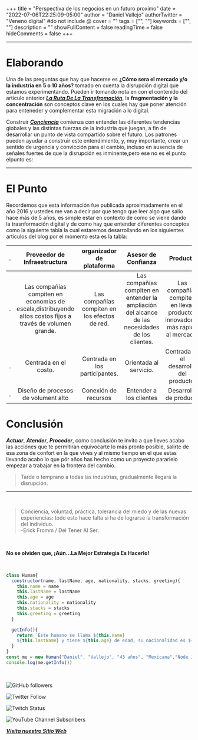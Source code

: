 +++
title = "Perspectiva de los negocios en un futuro proxímo"
date = "2022-07-06T22:25:09-05:00"
author = "Daniel Vallejo"
authorTwitter = "Veneno digital" #do not include @
cover = ""
tags = ["", ""]
keywords = ["", ""]
description = ""
showFullContent = false
readingTime = false
hideComments = false
+++

---


# Elaborando



Una de las preguntas que hay que hacerse es **¿Cómo sera el mercado y/o la industria en 5 o 10 años?** tomado en cuenta la disrupción digital que estamos experimentando. Pueden ir tomando nota en con el contenido del articulo anterior [**_La Ruta De La Transfromación_**](https://agreeable-water-009aeb410.1.azurestaticapps.net/posts/post_03/), la **fragmentación y la concentración** son conceptos clave en los cuales hay que poner atención para enteneder y complementar esta migración a lo digital.


Construir [**_Conciencia_**](https://es.wikipedia.org/wiki/Consciencia) comienza con entender las diferentes tendencias globales y las distintas 
fuerzas de la industria que juegan, a fin de  desarrollar un punto de vista compartido sobre el futuro. Los patrones pueden ayudar a construir este entendimiento, y, muy importante, crear un sentido de urgencia y convicción para el cambio, incluso en ausencia de señales fuertes de que la disrupción es inminente,pero ese no es el punto elpunto es:


<hr>


# El Punto


Recordemos que esta información fue publicada aproximadamente en el año 2016 y ustedes me van a decir por que tengo que leer algo que salio hace más de 5 años, es simple estar en contexto de como se viene dando la trasnformación digital y de como hay que entender diferentes conceptos como la siguiente tabla la cual estaremos desarrollando en los siguientes articulos del blog por el momento esta  es la tabla:


| .| Proveedor de Infraestructura|organizador de plataforma  | Asesor de Confianza | Producto  |
|:---:|:---:|:---:|:---:|:---:|
|.|Las compañías compiten en economías de escala,distribuyendo altos costos fijos a través de volumen grande. |Las compañías compiten en los efectos de red.|Las compañías compiten en entender la ampliación del alcance de las necesidades de los clientes.|Las compañías compiten en llevar productos innovadores más rápido al mercado.|
|.|Centrada en el costo.|Centrada en los participantes.|Orientada al servicio.|Centrada en el desarrollo del producto.|
|.|Diseño de procesos de volument alto|Conexión de recursos|Entender a los clientes|Desarrollo de producto|



# Conclusión

**_Actuar_**, **_Atender_**, **_Proceder_**, como conclusión te invito a que lleves acabo las acciónes que te permitiran equivocarte lo más pronto posible, salirte de esa zona de confort en la que vives y al mismo tiempo en el que estas llevando acabo lo que pór años has hecho como un proyecto pararlelo empezar a trabajar en la frontera del cambio.

> Tarde o temprano a todas las industrias, gradualmente llegará la disrupción.


<hr>
<br>

> Conciencia, voluntad, práctica, tolerancia del miedo y de las nuevas experiencias: todo esto hace falta si ha de lograrse la transformación del individuo. <br>-Erick Fromm / Del Tener Al Ser.


<br>

**No se olviden que, ¡Aún...La Mejor Estrategia Es Hacerlo!**

<br>


```js
class Human{
  constructor(name, lastName, age, nationality, stacks, greeting){
    this.name = name
    this.lastName = lastName
    this.age = age
    this.nationality = nationality
    this.stacks = stacks
    this.greeting = greeting
  }

  getInfo(){
    return `Este humano se llama ${this.name}
    ${this.lastName} y tiene ${this.age} de edad, su nacionalidad es ${this.nationality} y esta aprendiendo a programar en ${this.stacks}y te manda saludos ${this.greeting}`
  }
}
const me = new Human("Daniel", "Vallejo", "43 años", "Mexicana","Node Js y Javascript", "desde México")
console.log(me.getInfo())

```

<br>


![GitHub followers](https://img.shields.io/github/followers/DanyVeneno?style=social)

![Twitter Follow](https://img.shields.io/twitter/follow/venenodigital?style=social)

![Twitch Status](https://img.shields.io/twitch/status/yehiibhii?style=social)

![YouTube Channel Subscribers](https://img.shields.io/youtube/channel/subscribers/UC8UhdMAKJX56O2PY8kzBIlw?style=social)


[**_Visita nuestro Sitio Web_**](https://juanitovenenoestudio.azurewebsites.net/)